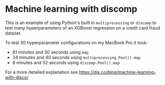 # Machine learning with discomp

This is an example of using Python's built in `multiprocessing` or `discomp` to test many hyperparameters of an XGBoost regression on a credit card fraud dataset.

To test 30 hyperparameter configurations on my MacBook Pro it took:
* 81 minutes and 30 seconds using `map`
* 34 minutes and 40 seconds using `multiprocessing.Pool().map`
* 8 minutes and 52 seconds using `discomp.Pool().map`

For a more detailed explanation see https://dis.co/blog/machine-learning-with-disco/
